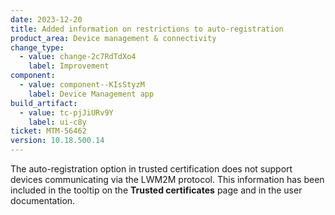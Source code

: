 ```yaml
---
date: 2023-12-20
title: Added information on restrictions to auto-registration
product_area: Device management & connectivity
change_type:
  - value: change-2c7RdTdXo4
    label: Improvement
component:
  - value: component--KIsStyzM
    label: Device Management app
build_artifact:
  - value: tc-pjJiURv9Y
    label: ui-c8y
ticket: MTM-56462
version: 10.18.500.14
---
```

The auto-registration option in trusted certification does not support devices communicating via the LWM2M protocol. This information has been included in the tooltip on the **Trusted certificates** page and in the user documentation.
